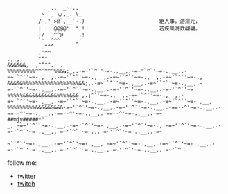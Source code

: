```
              ,.  _~-.,
           ~'`_ \/,_. \_
          / ,"_>@`,__`~.)                        絕人事，游渾元，
          | |  @@@@'  ",!                        若疾風游欻翩翩。
          |/   ^^@     .!
          `' .^^^     ,'
           .^^^
          .^^^
.,.,.     ^^^
&&&&&&,  ,^^^^.  .
%%%%%%%%%^^^^^^%%&&;_,.-=~'`^`'~=-.,__,.-=~'`^`'~=-.,__,.-=~'`^`'~=-.,__,.-=~'`^`'~=-.,__,.-=~'`^`'~=-.,__,.-=~'`^`'~=-.,
&&&&&%%%%%%%%%%%%%%%%%%&&;,.-=~'`^`'~=-.,__,.-=~'`^`'~=-.,__,.-=~'`^`'~=-.,__,.-=~'`^`'~=-.,__,.-=~'`^`'~=-.,__,.-=~'`^`'~=
%%%%%&&&&&&&&&&&%%%%&&&_,.;^`'~=-.,__,.-=~'`^`'~=-.,__,.-=~'`^`'~=-.,__,.-=~'`^`'~=-.,__,.-=~'`^`'~=-.,__,.-=~'`^`'~=-.,__,
%%%%%%%%%&&&&&&&&&-=~'`^`'~=-.,__,.-=~'`^`'~=-.,__,.-==--^'~=-.,__,.-==--^'~=-.,__,.-==--^'~=-.,__,.-==--^'~=-.,__,.-=~'
##mjy#####*"'
_,.-=~'`^`'~=-.,__,.-=~'`^`'~=-.,__,.-=~'`^`'~=-.,.-=~'`^`'~=-.,__,.-=~'`^`'~=-.,__,.-=~'`^`'~=-.,.-=~'`^`'~=-.,__,.-=~'

~`'^`'~=-.,__,.-=~'`^`'~=-.,__,.-=~'`^`'~=-.,__,.-=~'`^`'~=-.,__,.-=~'`^`'~=-.,__,.-=~'`^`'~=-.,__,.-=~'`^`'~=-.,__,.-=~'`^
```
follow me:
- [twitter](https://twitter.com/n3k0lai)
- [twitch](https://twitch.tv/n3k0lai)
<!--
**n3k0lai/n3k0lai** is a ✨ _special_ ✨ repository because its `README.md` (this file) appears on your GitHub profile.

Here are some ideas to get you started:

- 🔭 I’m currently working on ...
- 🌱 I’m currently learning ...
- 👯 I’m looking to collaborate on ...
- 🤔 I’m looking for help with ...
- 💬 Ask me about ...
- 📫 How to reach me: ...
- 😄 Pronouns: ...
- ⚡ Fun fact: ...
-->
